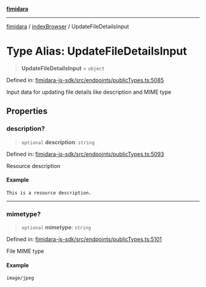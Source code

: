 [**fimidara**](../../README.md)

***

[fimidara](../../modules.md) / [indexBrowser](../README.md) / UpdateFileDetailsInput

# Type Alias: UpdateFileDetailsInput

> **UpdateFileDetailsInput** = `object`

Defined in: [fimidara-js-sdk/src/endpoints/publicTypes.ts:5085](https://github.com/softkave/fimidara/blob/feac071900ab8644442d355e5cb5db9df2f34600/fimidara-js-sdk/src/endpoints/publicTypes.ts#L5085)

Input data for updating file details like description and MIME type

## Properties

### description?

> `optional` **description**: `string`

Defined in: [fimidara-js-sdk/src/endpoints/publicTypes.ts:5093](https://github.com/softkave/fimidara/blob/feac071900ab8644442d355e5cb5db9df2f34600/fimidara-js-sdk/src/endpoints/publicTypes.ts#L5093)

Resource description

#### Example

```
This is a resource description.
```

***

### mimetype?

> `optional` **mimetype**: `string`

Defined in: [fimidara-js-sdk/src/endpoints/publicTypes.ts:5101](https://github.com/softkave/fimidara/blob/feac071900ab8644442d355e5cb5db9df2f34600/fimidara-js-sdk/src/endpoints/publicTypes.ts#L5101)

File MIME type

#### Example

```
image/jpeg
```
